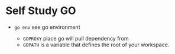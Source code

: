 # Self Study GO


- ```go env``` see go environment

  - `GOPROXY` place go will pull dependency from
  - `GOPATH`  is a variable that defines the root of your workspace.